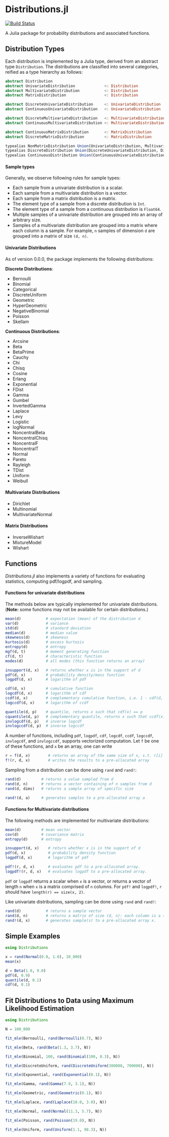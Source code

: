 Distributions.jl
================

[![Build Status](https://travis-ci.org/JuliaStats/Distributions.jl.png)](https://travis-ci.org/JuliaStats/Distributions.jl)

A Julia package for probability distributions and associated functions. 

## Distribution Types

Each distribution is implemented by a Julia type, derived from an abstract type ``Distribution``. The distributions are classified into several categories, reified as a type hierarchy as follows:

```julia
abstract Distribution
abstract UnivariateDistribution             <: Distribution
abstract MultivariateDistribution           <: Distribution
abstract MatrixDistribution                 <: Distribution

abstract DiscreteUnivariateDistribution     <: UnivariateDistribution
abstract ContinuousUnivariateDistribution   <: UnivariateDistribution

abstract DiscreteMultivariateDistribution   <: MultivariateDistribution
abstract ContinuousMultivariateDistribution <: MultivariateDistribution

abstract ContinuousMatrixDistribution       <: MatrixDistribution
abstract DiscreteMatrixDistribution         <: MatrixDistribution

typealias NonMatrixDistribution Union(UnivariateDistribution, MultivariateDistribution)
typealias DiscreteDistribution Union(DiscreteUnivariateDistribution, DiscreteMultivariateDistribution)
typealias ContinuousDistribution Union(ContinuousUnivariateDistribution, ContinuousMultivariateDistribution)
```

#### Sample types

Generally, we observe following rules for sample types:

* Each sample from a univariate distribution is a scalar.
* Each sample from a multivariate distribution is a vector.
* Each sample from a matrix distribution is a matrix.
* The element type of a sample from a discrete distribution is ``Int``. 
* The element type of a sample from a continuous distribution is ``Float64``.
* Multiple samples of a univariate distribution are grouped into an array of arbitrary size.
* Samples of a multivariate distribution are grouped into a matrix where each column is a sample. For example, ``n`` samples of dimension ``d`` are grouped into a matrix of size ``(d, n)``.



#### Univariate Distributions

As of version 0.0.0, the package implements the following distributions:

**Discrete Distributions**:

* Bernoulli
* Binomial
* Categorical
* DiscreteUniform
* Geometric
* HyperGeometric
* NegativeBinomial
* Poisson
* Skellam

**Continuous Distributions**:

* Arcsine
* Beta
* BetaPrime
* Cauchy
* Chi
* Chisq
* Cosine
* Erlang
* Exponential
* FDist
* Gamma
* Gumbel
* InvertedGamma
* Laplace
* Levy
* Logistic
* logNormal
* NoncentralBeta
* NoncentralChisq
* NoncentralF
* NoncentralT
* Normal
* Pareto
* Rayleigh
* TDist
* Uniform
* Weibull

#### Multivariate Distributions

* Dirichlet
* Multinomial
* MultivariateNormal

#### Matrix Distributions

* InverseWishart
* MixtureModel
* Wishart


## Functions

*Distributions.jl* also implements a variety of functions for evaluating statistics, computing pdf/logpdf, and sampling. 

#### Functions for univariate distributions

The methods below are typically implemented for univariate distributions. (**Note:** some functions may not be available for certain distributions.)

```julia
mean(d)           # expectation (mean) of the distribution d
var(d)            # variance
std(d)            # standard deviation
median(d)         # median value
skewness(d)       # skewness
kurtosis(d)       # excess kurtosis
entropy(d)        # entropy 
mgf(d, t)         # moment generating function
cf(d, t)          # characteristic function
modes(d)          # all modes (this function returns an array)

insupport(d, x)   # returns whether x is in the support of d
pdf(d, x)         # probability density/mass function
logpdf(d, x)      # logarithm of pdf

cdf(d, x)         # cumulative function
logcdf(d, x)      # logarithm of cdf
ccdf(d, x)        # complementary cumulative function, i.e. 1 - cdf(d, x)
logccdf(d, x)     # logarithm of ccdf

quantile(d, p)    # quantile, returns x such that cdf(x) == p
cquantile(d, p)   # complementary quantile, returns x such that ccdf(x) == p
invlogcdf(d, p)   # inverse logcdf
invlogccdf(d, p)  # inverse logccdf 
```

A number of functions, including ``pdf``, ``logpdf``, ``cdf``, ``logcdf``, ``ccdf``, ``logccdf``, ``invlogcdf``, and ``invlogccdf``, supports vectorized computation. Let ``f`` be one of these functions, and ``x`` be an array, one can write

```julia
r = f(d, x)        # returns an array of the same size of x, s.t. r[i] = f(d, x[i])
f!(r, d, x)        # writes the results to a pre-allocated array
```

Sampling from a distribution can be done using ``rand`` and ``rand!``:

```julia
rand(d)         # returns a value sampled from d
rand(d, n)      # returns a vector containing of n samples from d
rand(d, dims)   # returns a sample array of specific size

rand!(d, a)     # generates samples to a pre-allocated array a
```

#### Functions for Multivariate distributions

The following methods are implemented for multivariate distributions:

```julia
mean(d)         # mean vector
cov(d)          # covariance matrix
entropy(d)      # entropy

insupport(d, x)    # return whether x is in the support of d
pdf(d, x)          # probability density function
logpdf(d, x)       # logarithm of pdf

pdf!(r, d, x)      # evaluates pdf to a pre-allocated array.
logpdf!(r, d, x)   # evaluates logpdf to a pre-allocated array.
```

``pdf`` or ``logpdf`` returns a scalar when ``x`` is a vector, or returns a vector of length ``n`` when ``x`` is a matrix comprised of ``n`` columns. For ``pdf!`` and ``logpdf!``, ``r`` should have ``length(r) == size(x, 2)``. 

Like univariate distributions, sampling can be done using ``rand`` and ``rand!``:

```julia
rand(d)           # returns a sample vector
rand(d, n)        # returns a matrix of size (d, n): each column is a sample
rand!(d, x)       # generates sample(s) to a pre-allocated array x.
```


## Simple Examples

```julia
using Distributions

x = rand(Normal(0.0, 1.0), 10_000)
mean(x)

d = Beta(1.0, 9.0)
pdf(d, 0.9)
quantile(d, 0.1)
cdf(d, 0.1)
```

## Fit Distributions to Data using Maximum Likelihood Estimation

```julia
using Distributions

N = 100_000

fit_mle(Bernoulli, rand(Bernoulli(0.7), N))

fit_mle(Beta, rand(Beta(1.3, 3.7), N))

fit_mle(Binomial, 100, rand(Binomial(100, 0.3), N))

fit_mle(DiscreteUniform, rand(DiscreteUniform(300000, 700000), N))

fit_mle(Exponential, rand(Exponential(0.1), N))

fit_mle(Gamma, rand(Gamma(7.9, 3.1), N))

fit_mle(Geometric, rand(Geometric(0.1), N))

fit_mle(Laplace, rand(Laplace(10.0, 3.0), N))

fit_mle(Normal, rand(Normal(11.3, 5.7), N))

fit_mle(Poisson, rand(Poisson(19.0), N))

fit_mle(Uniform, rand(Uniform(1.1, 98.3), N))
```
